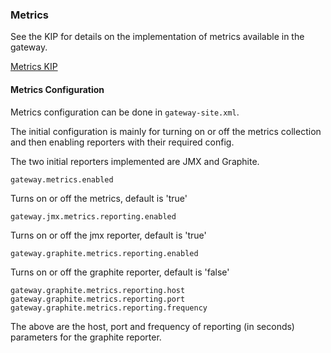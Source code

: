<!--
   Licensed to the Apache Software Foundation (ASF) under one or more
   contributor license agreements.  See the NOTICE file distributed with
   this work for additional information regarding copyright ownership.
   The ASF licenses this file to You under the Apache License, Version 2.0
   (the "License"); you may not use this file except in compliance with
   the License.  You may obtain a copy of the License at

       https://www.apache.org/licenses/LICENSE-2.0

   Unless required by applicable law or agreed to in writing, software
   distributed under the License is distributed on an "AS IS" BASIS,
   WITHOUT WARRANTIES OR CONDITIONS OF ANY KIND, either express or implied.
   See the License for the specific language governing permissions and
   limitations under the License.
-->
<!---
   Licensed to the Apache Software Foundation (ASF) under one or more
   contributor license agreements.  See the NOTICE file distributed with
   this work for additional information regarding copyright ownership.
   The ASF licenses this file to You under the Apache License, Version 2.0
   (the "License"); you may not use this file except in compliance with
   the License.  You may obtain a copy of the License at

       https://www.apache.org/licenses/LICENSE-2.0

   Unless required by applicable law or agreed to in writing, software
   distributed under the License is distributed on an "AS IS" BASIS,
   WITHOUT WARRANTIES OR CONDITIONS OF ANY KIND, either express or implied.
   See the License for the specific language governing permissions and
   limitations under the License.
--->

### Metrics ###

See the KIP for details on the implementation of metrics available in the gateway.

[Metrics KIP](https://cwiki.apache.org/confluence/display/KNOX/KIP-2+Metrics)

#### Metrics Configuration ####

Metrics configuration can be done in `gateway-site.xml`.

The initial configuration is mainly for turning on or off the metrics collection and then enabling reporters with their required config.

The two initial reporters implemented are JMX and Graphite.

    gateway.metrics.enabled 

Turns on or off the metrics, default is 'true'
 
    gateway.jmx.metrics.reporting.enabled

Turns on or off the jmx reporter, default is 'true'

    gateway.graphite.metrics.reporting.enabled

Turns on or off the graphite reporter, default is 'false'

    gateway.graphite.metrics.reporting.host
    gateway.graphite.metrics.reporting.port
    gateway.graphite.metrics.reporting.frequency

The above are the host, port and frequency of reporting (in seconds) parameters for the graphite reporter.

